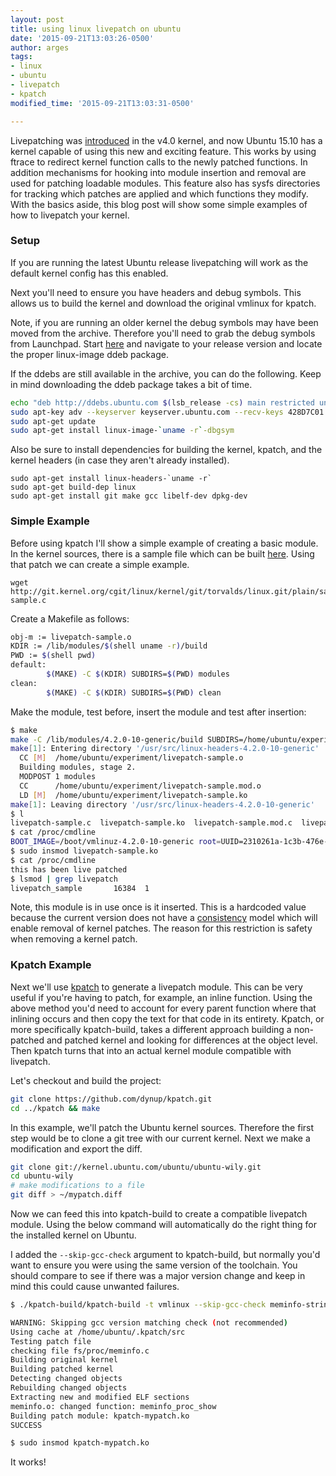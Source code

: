 ```yaml
---
layout: post
title: using linux livepatch on ubuntu
date: '2015-09-21T13:03:26-0500'
author: arges
tags:
- linux
- ubuntu
- livepatch
- kpatch
modified_time: '2015-09-21T13:03:31-0500'

---
```


Livepatching was [introduced][2] in the v4.0 kernel, and now Ubuntu 15.10 has
a kernel capable of using this new and exciting feature. This works by using
ftrace to redirect kernel function calls to the newly patched functions. In
addition mechanisms for hooking into module insertion and removal are used for
patching loadable modules. This feature also has sysfs directories for tracking
which patches are applied and which functions they modify. With the basics
aside, this blog post will show some simple examples of how to livepatch your
kernel.

### Setup

If you are running the latest Ubuntu release livepatching will work as the
default kernel config has this enabled.

Next you'll need to ensure you have headers and debug symbols. This allows us
to build the kernel and download the original vmlinux for kpatch.

Note, if you are running an older kernel the debug symbols may have been
moved from the archive. Therefore you'll need to grab the debug symbols from
Launchpad. Start [here][4] and navigate to your release version and locate
the proper linux-image ddeb package.

If the ddebs are still available in the archive, you can do the following. Keep
in mind downloading the ddeb package takes a bit of time.

~~~bash
echo "deb http://ddebs.ubuntu.com $(lsb_release -cs) main restricted universe multiverse" | sudo tee -a /etc/apt/sources.list.d/ddebs.list
sudo apt-key adv --keyserver keyserver.ubuntu.com --recv-keys 428D7C01
sudo apt-get update
sudo apt-get install linux-image-`uname -r`-dbgsym
~~~

Also be sure to install dependencies for building the kernel, kpatch, and the
kernel headers (in case they aren't already installed).

~~~
sudo apt-get install linux-headers-`uname -r`
sudo apt-get build-dep linux
sudo apt-get install git make gcc libelf-dev dpkg-dev
~~~

### Simple Example

Before using kpatch I'll show a simple example of creating a basic module. In
the kernel sources, there is a sample file which can be built [here][5]. Using
that patch we can create a simple example.

~~~
wget http://git.kernel.org/cgit/linux/kernel/git/torvalds/linux.git/plain/samples/livepatch/livepatch-sample.c
~~~

Create a Makefile as follows:

~~~bash
obj-m := livepatch-sample.o
KDIR := /lib/modules/$(shell uname -r)/build
PWD := $(shell pwd)
default:
        $(MAKE) -C $(KDIR) SUBDIRS=$(PWD) modules
clean:
        $(MAKE) -C $(KDIR) SUBDIRS=$(PWD) clean
~~~

Make the module, test before, insert the module and test after
insertion:

~~~bash
$ make
make -C /lib/modules/4.2.0-10-generic/build SUBDIRS=/home/ubuntu/experiment modules
make[1]: Entering directory '/usr/src/linux-headers-4.2.0-10-generic'
  CC [M]  /home/ubuntu/experiment/livepatch-sample.o
  Building modules, stage 2.
  MODPOST 1 modules
  CC      /home/ubuntu/experiment/livepatch-sample.mod.o
  LD [M]  /home/ubuntu/experiment/livepatch-sample.ko
make[1]: Leaving directory '/usr/src/linux-headers-4.2.0-10-generic'
$ l
livepatch-sample.c  livepatch-sample.ko  livepatch-sample.mod.c  livepatch-sample.mod.o  livepatch-sample.o  Makefile  modules.order  Module.symvers
$ cat /proc/cmdline 
BOOT_IMAGE=/boot/vmlinuz-4.2.0-10-generic root=UUID=2310261a-1c3b-476e-80ab-b14f12fd334f ro
$ sudo insmod livepatch-sample.ko 
$ cat /proc/cmdline 
this has been live patched
$ lsmod | grep livepatch
livepatch_sample       16384  1
~~~

Note, this module is in use once is it inserted. This is a hardcoded value
because the current version does not have a [consistency][6] model which will
enable removal of kernel patches. The reason for this restriction is safety
when removing a kernel patch.

### Kpatch Example

Next we'll use [kpatch][1] to generate a livepatch module. This can be very
useful if you're having to patch, for example, an inline function. Using the
above method you'd need to account for every parent function where that inlining
occurs and then copy the text for that code in its entirety. Kpatch, or more
specifically kpatch-build, takes a different approach building a non-patched
and patched kernel and looking for differences at the object level. Then kpatch
turns that into an actual kernel module compatible with livepatch.

Let's checkout and build the project:

~~~bash
git clone https://github.com/dynup/kpatch.git
cd ../kpatch && make
~~~

In this example, we'll patch the Ubuntu kernel sources. Therefore the first step
would be to clone a git tree with our current kernel. Next we make a
modification and export the diff.

~~~bash
git clone git://kernel.ubuntu.com/ubuntu/ubuntu-wily.git
cd ubuntu-wily
# make modifications to a file
git diff > ~/mypatch.diff
~~~

Now we can feed this into kpatch-build to create a compatible livepatch module.
Using the below command will automatically do the right thing for the installed
kernel on Ubuntu.

I added the `--skip-gcc-check` argument to kpatch-build, but normally you'd
want to ensure you were using the same version of the toolchain. You should
compare to see if there was a major version change and keep in mind this could
cause unwanted failures.

~~~bash
$ ./kpatch-build/kpatch-build -t vmlinux --skip-gcc-check meminfo-string.patch

WARNING: Skipping gcc version matching check (not recommended)
Using cache at /home/ubuntu/.kpatch/src
Testing patch file
checking file fs/proc/meminfo.c
Building original kernel
Building patched kernel
Detecting changed objects
Rebuilding changed objects
Extracting new and modified ELF sections
meminfo.o: changed function: meminfo_proc_show
Building patch module: kpatch-mypatch.ko
SUCCESS

$ sudo insmod kpatch-mypatch.ko
~~~

It works!

[1]: https://github.com/dynup/kpatch
[2]: https://lkml.org/lkml/2014/11/6/387
[3]: https://github.com/dynup/kpatch#ubuntu-1404
[4]: https://launchpad.net/ubuntu/wily/+source/linux
[5]: https://git.kernel.org/cgit/linux/kernel/git/torvalds/linux.git/tree/samples/livepatch
[6]: https://lwn.net/Articles/632582/
